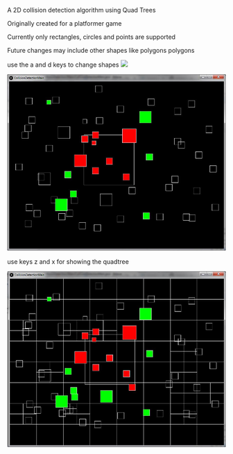 A 2D collision detection algorithm using Quad Trees

Originally created for a platformer game

Currently only rectangles, circles and points are supported

Future changes may include other shapes like polygons polygons

use the a and d keys to change shapes
![](https://github.com/sidYana/MyProjects/blob/master/MultiShapeCollisionDetection/Project%20Snaps/new_img_1.PNG)

![](https://github.com/sidYana/MyProjects/blob/master/MultiShapeCollisionDetection/Project%20Snaps/snap_1.JPG)

use keys z and x for showing the quadtree

![](https://github.com/sidYana/MyProjects/blob/master/MultiShapeCollisionDetection/Project%20Snaps/snap_2.JPG)
